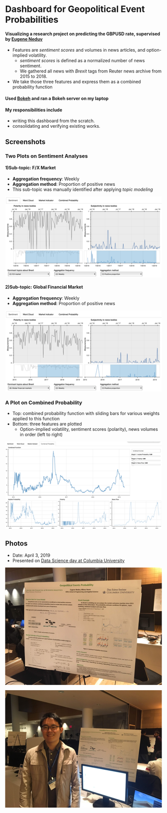 # Dashboard for Geopolitical Event Probabilities
#### Visualizing a research project on predicting the GBPUSD rate, supervised by [Eugene Neduv](https://datascience.columbia.edu/eugene-neduv)
- Features are *sentiment scores* and volumes in news articles, and option-implied volatility.
  - *sentiment scores* is defined as a normalized number of news sentiment.
  - We gathered all news with *Brexit* tags from Reuter news archive from 2015 to 2018.
- We take those three features and express them as a combined probability function
#### Used [Bokeh](https://bokeh.pydata.org/en/latest/index.html) and ran a Bokeh server on my laptop
#### My responsibilities include
- writing this dashboard from the scratch.
- consolidating and verifying existing works.


## Screenshots

### Two Plots on Sentiment Analyses
#### 1)Sub-topic: F/X Market
- **Aggregation frequency**: Weekly
- **Aggregation method**: Proportion of positive news
- This sub-topic was manually identified after applying *topic modeling*

![FX Market](screenshots/Sentiment_FX_market_positives.png)

#### 2)Sub-topic: Global Financial Market
- **Aggregation frequency**: Weekly
- **Aggregation method**: Proportion of positive news

![Stock Market](screenshots/Sentiment_financial_markets_positives.png)

### A Plot on Combined Probability
- Top: combined probability function with sliding bars for various weights applied to this function
- Bottom: three features are plotted
  - Option-implied volatility, sentiment scores (polarity), news volumes in order (left to right)

![Combined probability](screenshots/combined_probability.png)


## Photos 
- Date: April 3, 2019
- Presented on [Data Science day at Columbia University](https://guidebook.com/guide/157509/poi/11818051/?pcat=801110)

![Photo of the poster](screenshots/DS_day_poster.jpg)

![Photo of me](screenshots/DS_day_me.jpg)
